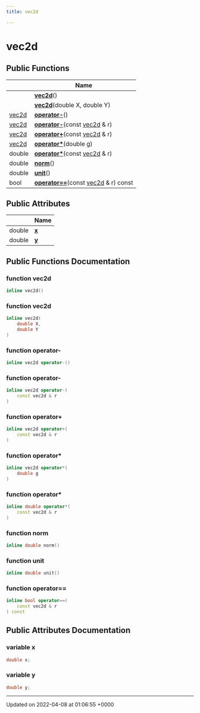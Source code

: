 ```yaml
---
title: vec2d

---
```


# vec2d





## Public Functions

|                | Name           |
| -------------- | -------------- |
| | **[vec2d](../Classes/classvec2d.md#function-vec2d)**() |
| | **[vec2d](../Classes/classvec2d.md#function-vec2d)**(double X, double Y) |
| [vec2d](../Classes/classvec2d.md) | **[operator-](../Classes/classvec2d.md#function-operator-)**() |
| [vec2d](../Classes/classvec2d.md) | **[operator-](../Classes/classvec2d.md#function-operator-)**(const [vec2d](../Classes/classvec2d.md) & r) |
| [vec2d](../Classes/classvec2d.md) | **[operator+](../Classes/classvec2d.md#function-operator+)**(const [vec2d](../Classes/classvec2d.md) & r) |
| [vec2d](../Classes/classvec2d.md) | **[operator*](../Classes/classvec2d.md#function-operator*)**(double g) |
| double | **[operator*](../Classes/classvec2d.md#function-operator*)**(const [vec2d](../Classes/classvec2d.md) & r) |
| double | **[norm](../Classes/classvec2d.md#function-norm)**() |
| double | **[unit](../Classes/classvec2d.md#function-unit)**() |
| bool | **[operator==](../Classes/classvec2d.md#function-operator==)**(const [vec2d](../Classes/classvec2d.md) & r) const |

## Public Attributes

|                | Name           |
| -------------- | -------------- |
| double | **[x](../Classes/classvec2d.md#variable-x)**  |
| double | **[y](../Classes/classvec2d.md#variable-y)**  |

## Public Functions Documentation

### function vec2d

```cpp
inline vec2d()
```


### function vec2d

```cpp
inline vec2d(
    double X,
    double Y
)
```


### function operator-

```cpp
inline vec2d operator-()
```


### function operator-

```cpp
inline vec2d operator-(
    const vec2d & r
)
```


### function operator+

```cpp
inline vec2d operator+(
    const vec2d & r
)
```


### function operator*

```cpp
inline vec2d operator*(
    double g
)
```


### function operator*

```cpp
inline double operator*(
    const vec2d & r
)
```


### function norm

```cpp
inline double norm()
```


### function unit

```cpp
inline double unit()
```


### function operator==

```cpp
inline bool operator==(
    const vec2d & r
) const
```


## Public Attributes Documentation

### variable x

```cpp
double x;
```


### variable y

```cpp
double y;
```


-------------------------------

Updated on 2022-04-08 at 01:06:55 +0000